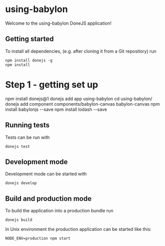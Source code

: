 # using-babylon

Welcome to the using-babylon DoneJS application!

## Getting started

To install all dependencies, (e.g. after cloning it from a Git repository) run

```
npm install donejs -g
npm install
```


# Step 1 - getting set up

npm install donejs@1
donejs add app using-babylon
cd using-babylon/
donejs add component components/babylon-canvas babylon-canvas
npm install babylonjs --save
npm install lodash --save



## Running tests

Tests can be run with

```
donejs test
```

## Development mode

Development mode can be started with

```
donejs develop
```

## Build and production mode

To build the application into a production bundle run

```
donejs build
```

In Unix environment the production application can be started like this:

```
NODE_ENV=production npm start
```
